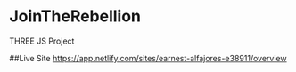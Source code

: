 # JoinTheRebellion
THREE JS Project

##Live Site
https://app.netlify.com/sites/earnest-alfajores-e38911/overview
